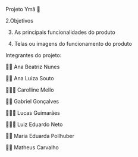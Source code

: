 Projeto Ymã 🌿 
   
2.Objetivos 

3. As principais funcionalidades do produto
   
5. Telas ou imagens do funcionamento do produto
   
Integrantes do projeto:

👩🏻 Ana Beatriz Nunes 

👩🏻 Ana Luiza Souto

👱🏻‍♀️ Carolline Mello

🧑🏻 Gabriel Gonçalves

🧔🏻‍♂️ Lucas Guimarães 

👨🏽‍🦱 Luiz Eduardo Neto

👩🏻 Maria Eduarda Pollhuber

🧑🏻 Matheus Carvalho
   
